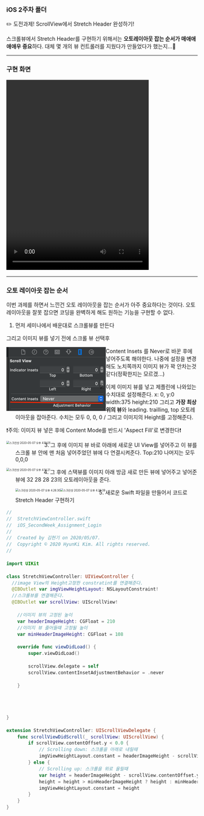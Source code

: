 ### iOS 2주차 폴더

✏️ 도전과제! ScrollView에서 Stretch Header 완성하기!

스크롤뷰에서 Stretch Header를 구현하기 위해서는 **오토레이아웃 잡는 순서가 매애애애애우 중요**하다. 대체 몇 개의 뷰 컨트롤러를 지웠다가 만들었다가 했는지...🤣

***

### 구현 화면

<video src="../markdown_image/화면 기록 2020-05-07 오후 3.13.01.mov" width ="375px" height = "500px"></video>            



***

### 오토 레이아웃 잡는 순서

이번 과제를 하면서 느낀건 오토 레이아웃을 잡는 순서가 아주 중요하다는 것이다. 오토레이아웃을 잘못 잡으면 코딩을 완벽하게 해도 원하는 기능을 구현할 수 없다.

1. 먼저 세미나에서 배운대로 스크롤뷰를 만든다

그리고 이미지 뷰를 넣기 전에 스크롤 뷰 선택후 

<img src="../markdown_image/a.png" alt="스크린샷 2020-05-07 오후 3.55.02" style="zoom:50%;" align ="left"/>



Content Insets 를 Never로 바꾼 후에 넣어주도록 해야한다. 나중에 설정을 변경해도 노치쪽까지 이미지 뷰가 꽉 안차는것 같다(정확한지는 모르겠...)

2. 이제 이미지 뷰를 넣고 제플린에 나와있는 수치대로 설정해준다. x: 0, y:0 width:375 height:210 그리고 **가장 최상위의 뷰**와 leading. trailling, top 오토레이아웃을 잡아준다. 수치는 모두 0, 0, 0 / 그리고 이미지의 Height를 고정해준다.



❗️주의: 이미지 뷰 넣은 후에 Content Mode를 반드시 'Aspect Fill'로 변경한다❗️

<img src="../KimHyunKi/markdown_image/스크린샷 2020-05-07 오후 4.10.05.png" alt="스크린샷 2020-05-07 오후 4.10.05" style="zoom:50%;" align ="left"/>

3. 그 후에 이미지 뷰 바로 아래에 새로운 UI View를 넣어주고 이 뷰를 스크롤 뷰 안에 맨 처음 넣어주었던 뷰에 다 연결시켜준다. Top:210 나머지는 모두 0,0,0

<img src="../KimHyunKi/markdown_image/스크린샷 2020-05-07 오후 4.14.21.png" alt="스크린샷 2020-05-07 오후 4.14.21" style="zoom:50%;" align ="left" />



4. 그 후에 스택뷰를 이미지 아래 방금 새로 만든 뷰에 넣어주고 넣어준 뷰에 32 28 28 23의 오토레이아웃을 준다.

   <img src="../KimHyunKi/markdown_image/스크린샷 2020-05-07 오후 4.26.30.png" alt="스크린샷 2020-05-07 오후 4.26.30" style="zoom:50%;" align ="left" />



<img src="../KimHyunKi/markdown_image/스크린샷 2020-05-07 오후 4.26.39.png" alt="스크린샷 2020-05-07 오후 4.26.39" style="zoom:50%;" align = "left" />



5. 새로운 Swift 파일을 만들어서 코드로 Stretch Header 구현하기




```swift
//
//  StretchViewController.swift
//  iOS_SecondWeek_Assignment_Login
//
//  Created by 김현기 on 2020/05/07.
//  Copyright © 2020 HyunKi Kim. All rights reserved.
//

import UIKit

class StretchViewController: UIViewController {
  //image View의 Height고정한 constratint를 연결해준다. 
  @IBOutlet var imgViewHeightLayout: NSLayoutConstraint!
  //스크롤뷰를 연결해준다.
  @IBOutlet var scrollView: UIScrollView!
    
  	//이미지 뷰의 고정된 높이
    var headerImageHeight: CGFloat = 210
   	//이미지 뷰 줄어들떄 고정될 높이 
  	var minHeaderImageHeight: CGFloat = 108
    
    override func viewDidLoad() {
        super.viewDidLoad()
        
        scrollView.delegate = self
        scrollView.contentInsetAdjustmentBehavior = .never
       
    }
    
   

    
}

extension StretchViewController: UIScrollViewDelegate {
    func scrollViewDidScroll(_ scrollView: UIScrollView) {
        if scrollView.contentOffset.y < 0.0 {
            // Scrolling down: 스크롤을 아래로 내릴때
            imgViewHeightLayout.constant = headerImageHeight - scrollView.contentOffset.y
        } else {
            // Scrolling up: 스크롤을 위로 올릴때 
            var height = headerImageHeight - scrollView.contentOffset.y
            height = height > minHeaderImageHeight ? height : minHeaderImageHeight
            imgViewHeightLayout.constant = height
        }
    }
}

```

























